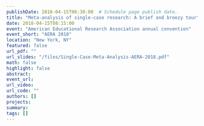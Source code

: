 ```yaml
---
publishDate: 2018-04-15T06:30:00  # Schedule page publish date.
title: "Meta-analysis of single-case research: A brief and breezy tour"
date: 2018-04-15T08:15:00
event: "American Educational Research Association annual convention"
event_short: "AERA 2018"
location: "New York, NY"
featured: false
url_pdf: ""
url_slides: "/files/Single-Case-Meta-Analysis-AERA-2018.pdf"
math: false
highlight: false
abstract: 
event_url: 
url_video: 
url_code: ""
authors: []
projects: 
summary: 
tags: []
---
```

